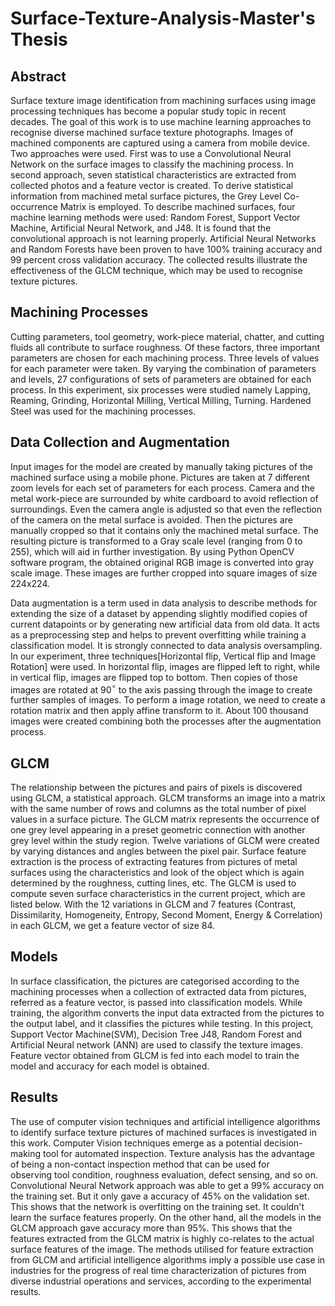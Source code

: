 # Surface-Texture-Analysis-Master's Thesis   
## Abstract   
Surface texture image identification from machining surfaces using image processing techniques has become a popular study topic in recent decades. The goal of this work is to use machine learning approaches to recognise diverse machined surface texture photographs. Images of machined components are captured using a camera from mobile device. Two approaches were used. First was to use a Convolutional Neural Network on the surface images to classify the machining process. In second approach, seven statistical characteristics are extracted from collected photos and a feature vector is created. To derive statistical information from machined metal surface pictures, the Grey Level Co-occurrence Matrix is employed. To describe machined surfaces, four machine learning methods were used: Random Forest, Support Vector Machine, Artificial Neural Network, and J48. It is found that the convolutional approach is not learning properly. Artificial Neural Networks and Random Forests have been proven to have 100\% training accuracy and 99 percent cross validation accuracy. The collected results illustrate the effectiveness of the GLCM technique, which may be used to recognise texture pictures.

## Machining Processes
Cutting parameters, tool geometry, work-piece material, chatter, and cutting fluids all contribute to surface roughness. Of these factors, three important parameters are chosen for each machining process. Three levels of values for each parameter were taken. By varying the combination of parameters and levels, 27 configurations of sets of parameters are obtained for each process. In this experiment, six processes were studied namely Lapping, Reaming, Grinding, Horizontal Milling, Vertical Milling, Turning. Hardened Steel was used for the machining processes.   

## Data Collection and Augmentation
Input images for the model are created by manually taking pictures of the machined surface using a mobile phone. Pictures are taken at 7 different zoom levels for each set of parameters for each process. Camera and the metal work-piece are surrounded by white cardboard to avoid reflection of surroundings. Even the camera angle is adjusted so that even the reflection of the camera on the metal surface is avoided. Then the pictures are manually cropped so that it contains only the machined metal surface. The resulting picture is transformed to a Gray scale level (ranging from 0 to 255), which will aid in further investigation. By using Python OpenCV software program, the obtained original RGB image is converted into gray scale image. These images are further cropped into square images of size 224x224.   

Data augmentation is a term used in data analysis to describe methods for extending the size of a dataset by appending slightly modified copies of current datapoints or by generating new artificial data from old data. It acts as a preprocessing step and helps to prevent overfitting while training a classification model. It is strongly connected to data analysis oversampling. In our experiment, three techniques[Horizontal flip, Vertical flip and Image Rotation] were used. In horizontal flip, images are flipped left to right, while in vertical flip, images are flipped top to bottom. Then copies of those images are rotated at 90$^\circ$ to the axis passing through the image to create further samples of images. To perform a image rotation, we need to create a rotation matrix and then apply affine transform to it. About 100 thousand images were created combining both the processes after the augmentation process.

## GLCM
The relationship between the pictures and pairs of pixels is discovered using GLCM, a statistical approach. GLCM transforms an image into a matrix with the same number of rows and columns as the total number of pixel values in a surface picture. The GLCM matrix represents the occurrence of one grey level appearing in a preset geometric connection with another grey level within the study region. Twelve variations of GLCM were created by varying distances and angles between the pixel pair. Surface feature extraction is the process of extracting features from pictures of metal surfaces using the characteristics and look of the object which is again determined by the roughness, cutting lines, etc. The GLCM is used to compute seven surface characteristics in the current project, which are listed below. With the 12 variations in GLCM and 7 features (Contrast, Dissimilarity, Homogeneity, Entropy, Second Moment, Energy & Correlation) in each GLCM, we get a feature vector of size 84. 

## Models
In surface classification, the pictures are categorised according to the machining processes when a collection of extracted data from pictures, referred as a feature vector, is passed into classification models. While training, the algorithm converts the input data extracted from the pictures to the output label, and it classifies the pictures while testing. In this project, Support Vector Machine(SVM), Decision Tree J48, Random Forest and Artificial Neural network (ANN) are used to classify the texture images. Feature vector obtained from GLCM is fed into each model to train the model and accuracy for each model is obtained.

## Results
The use of computer vision techniques and artificial intelligence algorithms to identify surface texture pictures of machined surfaces is investigated in this work. Computer Vision techniques emerge as a potential decision-making tool for automated inspection. Texture analysis has the advantage of being a non-contact inspection method that can be used for observing tool condition, roughness evaluation, defect sensing, and so on. Convolutional Neural Network approach was able to get a 99\% accuracy on the training set. But it only gave a accuracy of 45\% on the validation set. This shows that the network is overfitting on the training set. It couldn't learn the surface features properly. On the other hand, all the models in the GLCM approach gave accuracy more than 95\%. This shows that the features extracted from the GLCM matrix is highly co-relates to the actual surface features of the image. The methods utilised for feature extraction from GLCM and artificial intelligence algorithms imply a possible use case in industries for the progress of real time characterization of pictures from diverse industrial operations and services, according to the experimental results.
